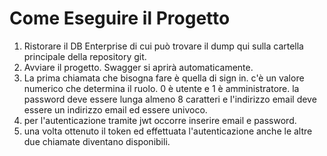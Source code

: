 # Come Eseguire il Progetto
1. Ristorare il DB Enterprise di cui può trovare il dump qui sulla cartella principale della repository git.
2. Avviare il progetto. Swagger si aprirà automaticamente.
3. La prima chiamata che bisogna fare è quella di sign in. c'è un valore numerico che determina il ruolo. 0 è utente e 1 è amministratore. la password deve essere lunga almeno 8 caratteri e l'indirizzo email deve essere un indirizzo email ed essere univoco.
4. per l'autenticazione tramite jwt occorre inserire email e password.
5. una volta ottenuto il token ed effettuata l'autenticazione anche le altre due chiamate diventano disponibili.
